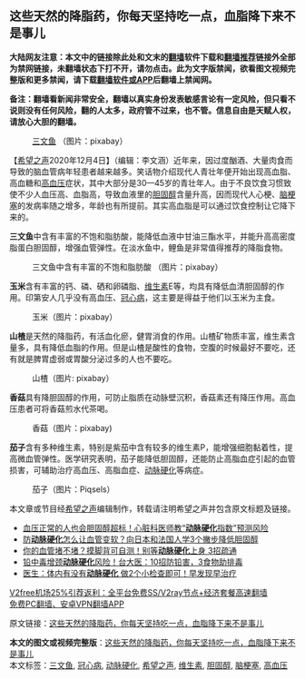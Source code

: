  <h2>这些天然的降脂药，你每天坚持吃一点，血脂降下来不是事儿</h2> <p class="notice"><b>大陆网友注意：本文中的链接除此处和文末的<a href="https://github.com/bannedbook/fanqiang" >翻墙</a>软件下载和<a href="https://github.com/killgcd/justmysocks/blob/master/README.md">翻墙推荐</a>链接外全部为禁网链接，未翻墙状态下打不开，请勿点击。此为文字版禁闻，欲看图文视频完整版和更多禁闻，请下载<a href="https://github.com/bannedbook/fanqiang">翻墙软件或APP</a>后翻墙上禁闻网。</p><p>备注：翻墙看新闻非常安全，翻墙以真实身份发表敏感言论有一定风险，但只看不说则没有任何风险，翻的人太多，政府管不过来，也不管。信息自由是天赋人权，请放心大胆的翻墙。</b></p>  <div class="entry"> <figure><figcaption><a href="https://www.bannedbook.org/bnews/tag/%e4%b8%89%e6%96%87%e9%b1%bc/" class="st_tag internal_tag" rel="tag" title="标签 三文鱼 下的日志">三文鱼</a>   （图片：pixabay）</figcaption></figure> <p>【<span class='wp_keywordlink_affiliate'><a href="https://www.soundofhope.org" title="希望之声" target="_blank">希望之声</a></span>2020年12月4日】（编辑：李文涵）近年来，因过度酗酒、大量肉食而导致的脑血管病年轻患者越来越多。笑话物介绍现代人青壮年便开始出现高血脂、高血糖和<a href="https://www.bannedbook.org/bnews/tag/%e9%ab%98%e8%a1%80%e5%8e%8b/" class="st_tag internal_tag" rel="tag" title="标签 高血压 下的日志">高血压</a>症状，其中大部分是30—45岁的青壮年人。由于不良饮食习惯致使不少人血压高、血脂高，导致血液里的<a href="https://www.bannedbook.org/bnews/tag/%e8%83%86%e5%9b%ba%e9%86%87/" class="st_tag internal_tag" rel="tag" title="标签 胆固醇 下的日志">胆固醇</a>含量升高，因而现代人心梗、<a href="https://www.bannedbook.org/bnews/tag/%e8%84%91%e6%a2%97%e5%a1%9e/" class="st_tag internal_tag" rel="tag" title="标签 脑梗塞 下的日志">脑梗塞</a>的发病率随之增多，年龄也有所提前。其实高血脂是可以通过饮食控制让它降下来的。</p> <p><strong>三文鱼</strong>中含有丰富的不饱和脂肪酸，能降低血液中甘油三酯水平，并能升高高密度脂蛋白胆固醇，增强血管弹性。在淡水鱼中，鲤鱼是非常值得推荐的降脂食物。</p>  <figure><figcaption>三文鱼中含有丰富的不饱和脂肪酸 （图片：pixabay）</figcaption></figure> <p><strong>玉米</strong>含有丰富的钙、磷、硒和卵磷脂、<a href="https://www.bannedbook.org/bnews/tag/%E7%BB%B4%E7%94%9F%E7%B4%A0/" class="st_tag internal_tag" rel="tag" title="标签 维生素 下的日志">维生素</a>E等，均具有降低血清胆固醇的作用。印第安人几乎没有高血压、<a href="https://www.bannedbook.org/bnews/tag/%E5%86%A0%E5%BF%83%E7%97%85/" class="st_tag internal_tag" rel="tag" title="标签 冠心病 下的日志">冠心病</a>，这主要是得益于他们以玉米为主食。</p> <figure><figcaption>玉米（图片：pixabay）</figcaption></figure> <p><strong>山楂</strong>是天然的降脂药，有活血化瘀，健胃消食的作用。山楂矿物质丰富，维生素含量多，具有降低血脂的作用。但是山楂是酸性的食物，空腹的时候最好不要吃，还有就是脾胃虚弱或胃酸分泌过多的人也不要吃。</p>  <figure><figcaption>山楂（图片: pixabay）</figcaption></figure> <p><strong>香菇</strong>具有降胆固醇的作用，可防止脂质在动脉壁沉积，香菇素还有降压作用。高血压患者可将香菇煎水代茶喝。</p> <figure><figcaption>香菇（图片：pixabay)</figcaption></figure> <p><strong>茄子</strong>含有多种维生素，特别是紫茄中含有较多的维生素P，能增强细胞黏着性，提高微血管弹性。医学研究表明，茄子能降低胆固醇，还能防止高脂血症引起的血管损害，可辅助治疗高血压、高脂血症、<a href="https://www.bannedbook.org/bnews/tag/%e5%8a%a8%e8%84%89%e7%a1%ac%e5%8c%96/" class="st_tag internal_tag" rel="tag" title="标签 动脉硬化 下的日志">动脉硬化</a>等病症。</p>  <figure><figcaption>茄子（图片：Piqsels）</figcaption></figure> <p>本文章或节目经<a href="https://www.bannedbook.org/bnews/tag/%e5%b8%8c%e6%9c%9b%e4%b9%8b%e5%a3%b0/" class="st_tag internal_tag" rel="tag" title="标签 希望之声 下的日志">希望之声</a>编辑制作，转载请注明希望之声并包含原文标题及链接。</p> <ul class='op-related-articles' title='相关阅读'> <li><a href='https://www.bannedbook.org/bnews/health/20200930/1405482.html' target='_blank'>血压正常的人也会胆固醇超标！心脏科医师教“<b>动脉硬化</b>指数”预测风险</a></li> <li><a href='https://www.bannedbook.org/bnews/health/20200915/1396642.html' target='_blank'>防<b>动脉硬化</b>怎么让血管变软？向日本和法国人学3个撇步降低胆固醇</a></li> <li><a href='https://www.bannedbook.org/bnews/lifebaike/20200915/1396552.html' target='_blank'>你的血管堵不堵？摸脚背可自测！别等<b>动脉硬化</b>上身 3招疏通</a></li> <li><a href='https://www.bannedbook.org/bnews/health/20200827/1386406.html' target='_blank'>铅中毒增颈<b>动脉硬化</b>风险！台大医：10招防铅害，3食物助排毒</a></li> <li><a href='https://www.bannedbook.org/bnews/health/20200620/1347698.html' target='_blank'>医生：体内有没有<b>动脉硬化</b> 做2个小检查即可！早发现早治疗</a></li> </ul> <p class="texttj"> <a href="https://github.com/bannedbook/fanqiang/wiki/V2ray%E6%9C%BA%E5%9C%BA" target="_blank">V2free机场25%引荐返利：全平台免费SS/V2ray节点+经济套餐高速翻墙</a><br/> <a href="https://github.com/bannedbook/fanqiang/wiki/%E7%A6%81%E9%97%BB%E7%BD%91%E5%AE%89%E5%8D%93%E7%BF%BB%E5%A2%99%E6%96%B0%E9%97%BBAPP" target="_blank">免费PC翻墙、安卓VPN翻墙APP</a></p><p>原文链接：<a class="src_link"  href="https://www.soundofhope.org/post/388066" target="_blank">这些天然的降脂药，你每天坚持吃一点，血脂降下来不是事儿</a></p><a name='sharetosocial'></a>       <div><b>本文的图文或视频完整版</b>：<a href='https://www.bannedbook.org/bnews/comments/20201205/1442299.html'>这些天然的降脂药，你每天坚持吃一点，血脂降下来不是事儿</a></div>  </div><!--END ENTRY--> <div class="postfooter"> <div>本文标签：<a href="https://www.bannedbook.org/bnews/tag/%e4%b8%89%e6%96%87%e9%b1%bc/" rel="tag">三文鱼</a>, <a href="https://www.bannedbook.org/bnews/tag/%E5%86%A0%E5%BF%83%E7%97%85/" rel="tag">冠心病</a>, <a href="https://www.bannedbook.org/bnews/tag/%e5%8a%a8%e8%84%89%e7%a1%ac%e5%8c%96/" rel="tag">动脉硬化</a>, <a href="https://www.bannedbook.org/bnews/tag/%e5%b8%8c%e6%9c%9b%e4%b9%8b%e5%a3%b0/" rel="tag">希望之声</a>, <a href="https://www.bannedbook.org/bnews/tag/%E7%BB%B4%E7%94%9F%E7%B4%A0/" rel="tag">维生素</a>, <a href="https://www.bannedbook.org/bnews/tag/%e8%83%86%e5%9b%ba%e9%86%87/" rel="tag">胆固醇</a>, <a href="https://www.bannedbook.org/bnews/tag/%e8%84%91%e6%a2%97%e5%a1%9e/" rel="tag">脑梗塞</a>, <a href="https://www.bannedbook.org/bnews/tag/%e9%ab%98%e8%a1%80%e5%8e%8b/" rel="tag">高血压</a></div>  </div><!--END POSTFOOTER--> 